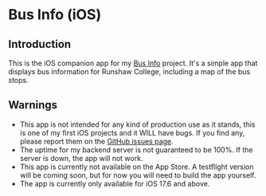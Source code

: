 # Bus Info (iOS)

## Introduction

This is the iOS companion app for my [Bus Info](https://github.com/Jacob-Walton/buses-info) project. It's a simple app that displays bus information for Runshaw College, including a map of the bus stops.

## Warnings

- This app is not intended for any kind of production use as it stands, this is one of my first iOS projects and it WILL have bugs. If you find any, please report them on the [GitHub issues page](https://github.com/Jacob-Walton/buses-info_ios/issues).
- The uptime for my backend server is not guaranteed to be 100%. If the server is down, the app will not work.
- This app is currently not available on the App Store. A testflight version will be coming soon, but for now you will need to build the app yourself.
- The app is currently only available for iOS 17.6 and above.